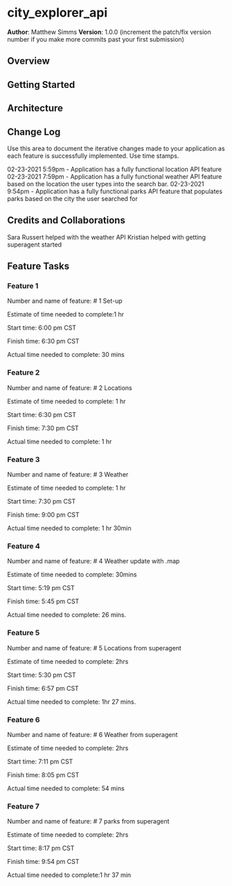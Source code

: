 # city_explorer_api

**Author**: Matthew Simms
**Version**: 1.0.0 (increment the patch/fix version number if you make more commits past your first submission)

## Overview
<!-- Provide a high level overview of what this application is and why you are building it, beyond the fact that it's an assignment for this class. (i.e. What's your problem domain?) -->

## Getting Started
<!-- What are the steps that a user must take in order to build this app on their own machine and get it running? -->

## Architecture
<!-- Provide a detailed description of the application design. What technologies (languages, libraries, etc) you're using, and any other relevant design information. -->

## Change Log

Use this area to document the iterative changes made to your application as each feature is successfully implemented. Use time stamps.

02-23-2021 5:59pm - Application has a fully functional location API feature
02-23-2021 7:59pm - Application has a fully functional weather API feature based on the location the user types into the search bar.
02-23-2021 9:54pm - Application has a fully functional parks API feature that populates parks based on the city the user searched for

## Credits and Collaborations

Sara Russert helped with the weather API
Kristian  helped with getting superagent started


## Feature Tasks 

### Feature 1
Number and name of feature: # 1 Set-up

Estimate of time needed to complete:1 hr

Start time: 6:00 pm CST

Finish time: 6:30 pm CST

Actual time needed to complete: 30 mins

### Feature 2
Number and name of feature: # 2 Locations

Estimate of time needed to complete: 1 hr

Start time: 6:30 pm CST

Finish time: 7:30 pm CST

Actual time needed to complete: 1 hr

### Feature 3
Number and name of feature: # 3 Weather

Estimate of time needed to complete: 1 hr

Start time: 7:30 pm CST

Finish time: 9:00 pm CST

Actual time needed to complete: 1 hr 30min

### Feature 4
Number and name of feature: # 4 Weather update with .map

Estimate of time needed to complete: 30mins

Start time: 5:19 pm CST

Finish time: 5:45 pm CST

Actual time needed to complete: 26 mins. 

### Feature 5
Number and name of feature: # 5 Locations from superagent

Estimate of time needed to complete: 2hrs

Start time: 5:30 pm CST

Finish time: 6:57 pm CST

Actual time needed to complete: 1hr 27 mins. 

### Feature 6
Number and name of feature: # 6 Weather from superagent

Estimate of time needed to complete: 2hrs

Start time: 7:11 pm CST

Finish time: 8:05 pm CST

Actual time needed to complete: 54 mins  

### Feature 7
Number and name of feature: # 7 parks from superagent

Estimate of time needed to complete: 2hrs

Start time: 8:17 pm CST

Finish time: 9:54 pm CST

Actual time needed to complete:1 hr 37 min
